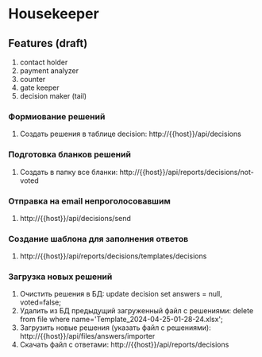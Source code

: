 # Housekeeper

## Features (draft)

1. contact holder
2. payment analyzer
3. counter
4. gate keeper
5. decision maker (tail)

### Формиование решений
1. Создать решения в таблице decision: http://{{host}}/api/decisions

### Подготовка бланков решений
1. Создать в папку все бланки: http://{{host}}/api/reports/decisions/not-voted

### Отправка на email непроголосовавшим
1. http://{{host}}/api/decisions/send

### Создание шаблона для заполнения ответов
1.  http://{{host}}/api/reports/decisions/templates/decisions

### Загрузка новых решений
1. Очистить решения в БД: update decision set answers = null, voted=false;
2. Удалить из БД предыдущий загруженный файл с решениями: delete from file where name='Template_2024-04-25-01-28-24.xlsx';
3. Загрузить новые решения (указать файл с решениями): http://{{host}}/api/files/answers/importer
4. Скачать файл с ответами: http://{{host}}/api/reports/decisions
